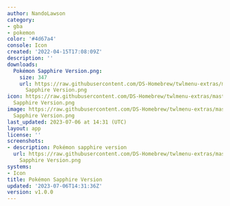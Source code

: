 ```yaml
---
author: NandoLawson
category:
- gba
- pokemon
color: '#4d67a4'
console: Icon
created: '2022-04-15T17:08:09Z'
description: ''
downloads:
  Pokémon Sapphire Version.png:
    size: 347
    url: https://raw.githubusercontent.com/DS-Homebrew/twlmenu-extras/master/_nds/TWiLightMenu/icons/Pokémon
      Sapphire Version.png
icon: https://raw.githubusercontent.com/DS-Homebrew/twlmenu-extras/master/_nds/TWiLightMenu/icons/Pokémon
  Sapphire Version.png
image: https://raw.githubusercontent.com/DS-Homebrew/twlmenu-extras/master/_nds/TWiLightMenu/icons/Pokémon
  Sapphire Version.png
last_updated: 2023-07-06 at 14:31 (UTC)
layout: app
license: ''
screenshots:
- description: Pokémon sapphire version
  url: https://raw.githubusercontent.com/DS-Homebrew/twlmenu-extras/master/_nds/TWiLightMenu/icons/Pokémon
    Sapphire Version.png
systems:
- Icon
title: Pokémon Sapphire Version
updated: '2023-07-06T14:31:36Z'
version: v1.0.0
---
```

